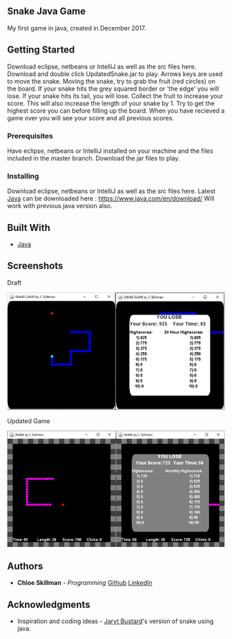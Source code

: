 ## Snake Java Game

My first game in java, created in December 2017.

## Getting Started

Download eclipse, netbeans or IntelliJ as well as the src files here.
Download and double click UpdatedSnake.jar to play.
Arrows keys are used to move the snake. 
Moving the snake, try to grab the fruit (red circles) on the board.
If your snake hits the grey squared border or 'the edge' you will lose.
If your snake hits its tail, you will lose.
Collect the fruit to increase your score. This will also increase the length of your snake by 1.
Try to get the highest score you can before filling up the board.
When you have recieved a game over you will see your score and all previous scores.

### Prerequisites

Have eclipse, netbeans or IntelliJ installed on your machine and the files included in the master branch.
Download the jar files to play. 

### Installing

Download eclipse, netbeans or IntelliJ as well as the src files here.
Latest [Java](https://www.java.com/en/download/) can be downloaded here : https://www.java.com/en/download/
Will work with previous java version also. 

## Built With

* [Java](https://www.java.com/en/download/) 

## Screenshots

Draft 

![Draft](https://raw.githubusercontent.com/ChloeLS/Snake-Java-Game/master/Snake.png)

Updated Game

![UpdatedGame](https://raw.githubusercontent.com/ChloeLS/Snake-Java-Game/master/UpdatedSnake.png)

## Authors

* **Chloe Skillman** - *Programming* [Github](https://github.com/ChloeLS)
                          [LinkedIn](https://www.linkedin.com/in/chloe-skillman-b80941183/)

## Acknowledgments

* Inspiration and coding ideas - [Jaryt Bustard](https://www.youtube.com/channel/UC5z_miaFGjE8eRnCNLMAupA)'s version of snake using java.
